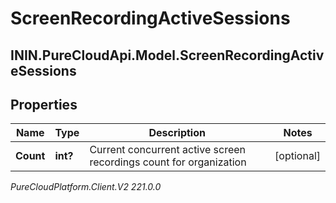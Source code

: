 # ScreenRecordingActiveSessions

## ININ.PureCloudApi.Model.ScreenRecordingActiveSessions

## Properties

|Name | Type | Description | Notes|
|------------ | ------------- | ------------- | -------------|
| **Count** | **int?** | Current concurrent active screen recordings count for organization | [optional] |



_PureCloudPlatform.Client.V2 221.0.0_
